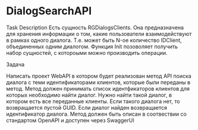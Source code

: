 # DialogSearchAPI
Task Description
Есть сущность RGDialogsClients. Она предназначена для хранения информации о том, какие пользователи взаимодействуют в рамках одного диалога. Т.е. может быть N-ое количество IDClient, объединенных одним диалогом. Функция Init позоволяет получить набор сущностей, с котороыми можно производить операции.

Задача

Написать проект WebAPI в котором будет реализован метод API поиска диалога с теми идентификаторами клиентов, которые были переданы в метод. Метод должен принимать список идентфикаторов клиентов для которых необходимо найти диалог. Нужно найти такой диалог, в котором есть все переданные клиенты. Если такого диалога нет, то возвращается пустой GUID. Если диалог найден возвращается идентификатор диалога. Метод должен быть описан в соотвествии со стандартом OpenAPI и доступен через SwaggerUI

